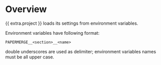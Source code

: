 # Overview

{{ extra.project }} loads its settings from environment
variables.

Environment variables have following format:

    PAPERMERGE__<section>__<name>

double underscores are used as delimiter; environment variables names must be all
upper case.

